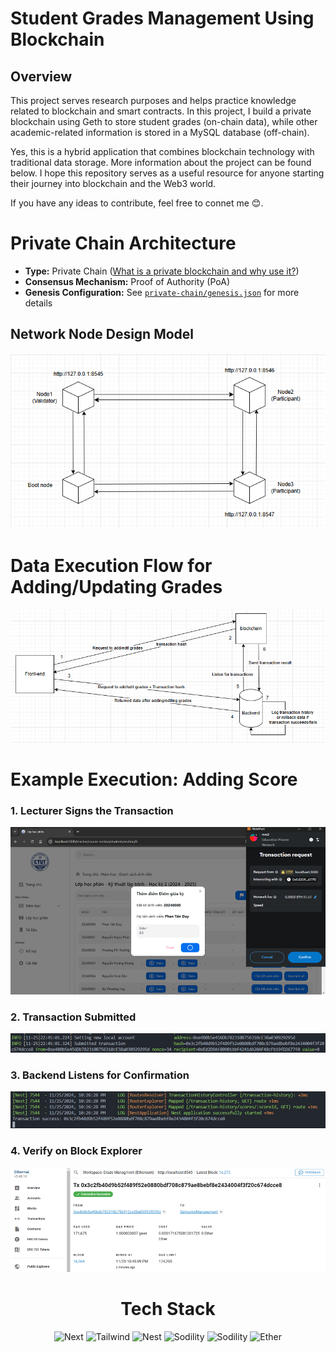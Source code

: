 # Student Grades Management Using Blockchain
## Overview
This project serves research purposes and helps practice knowledge related to blockchain and smart contracts. In this project, I build a private blockchain using Geth to store student grades (on-chain data), while other academic-related information is stored in a MySQL database (off-chain).

Yes, this is a hybrid application that combines blockchain technology with traditional data storage. More information about the project can be found below. I hope this repository serves as a useful resource for anyone starting their journey into blockchain and the Web3 world.

If you have any ideas to contribute, feel free to connet me 😊.

# **Private Chain Architecture**

- **Type:** Private Chain ([What is a private blockchain and why use it?](https://www.dock.io/post/public-vs-private-blockchains#:~:text=A%20private%20blockchain%20is%20a%20decentralized%20ledger%20that%20is%20only,create%20data%20on%20the%20blockchain.))  
- **Consensus Mechanism:** Proof of Authority (PoA)  
- **Genesis Configuration:** See [`private-chain/genesis.json`](private-chain/genesis.json) for more details  

## **Network Node Design Model**  
![Private Chain Design](assets/readme/private-chain-design.png)

# Data Execution Flow for Adding/Updating Grades
![alt text](assets\readme\data-flow.png)

# Example Execution: Adding Score

### 1. Lecturer Signs the Transaction    
![Transaction Signed](assets/readme/adding-score.png)

### 2. Transaction Submitted   
![Transaction Submitted](assets/readme/transaction-submited.png)

### 3. Backend Listens for Confirmation  
![Transaction Success](assets/readme/transaction-success.png)

### 4. Verify on Block Explorer  
![Transaction Verified](assets/readme/transaction-verify.png)

<h1 align="center">
  Tech Stack
</h1>
<div align="center">
  <img alt="Next" src="https://logowik.com/content/uploads/images/nextjs2106.logowik.com.webp" height="75" />
  <img alt="Tailwind" src="https://velog.velcdn.com/images/js43o/post/3ab8d087-c4f4-46b5-8f65-6d5e1736b58e/image.png" height="75" />
  <img alt="Nest" src="https://ih1.redbubble.net/image.1084299841.8155/tst,small,507x507-pad,600x600,f8f8f8.jpg" height="75" />
  <img alt="Sodility" src="https://d3hi6wehcrq5by.cloudfront.net/itnavi-blog/Solidity%20l%C3%A0%20g%C3%AC%201.jpg" height="75" />
  <img alt="Sodility" src="https://iq.wiki/_next/image?url=https://ipfs.everipedia.org/ipfs/QmUCodnY99X6QY8GjSLjzW6yjxoZNNaCbo7arsc6LUwr1E&w=1200&q=95" height="75" />
    <img alt="Ether" src="https://cdn.prod.website-files.com/6433e6f821ae13dd37394322/64393ec631a32b4da0ee030c_ethersjs.png" height="75" />
</div>
<div height="75"></div>
